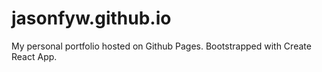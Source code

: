 # jasonfyw.github.io

My personal portfolio hosted on Github Pages. Bootstrapped with Create React App.